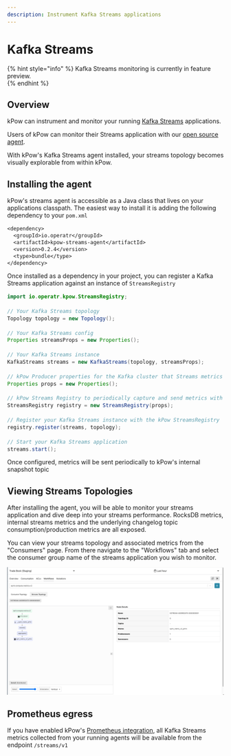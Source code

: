 ```yaml
---
description: Instrument Kafka Streams applications
---
```


# Kafka Streams

{% hint style="info" %}
Kafka Streams monitoring is currently in feature preview.  
{% endhint %}

## Overview

kPow can instrument and monitor your running [Kafka Streams](https://kafka.apache.org/documentation/streams/) applications. 

Users of kPow can monitor their Streams application with our [open source agent](https://github.com/operatr-io/kpow-streams-agent). 

With kPow's Kafka Streams agent installed, your streams topology becomes visually explorable from within kPow.

## Installing the agent

kPow's streams agent is accessible as a Java class that lives on your applications classpath. The easiest way to install it is adding the following dependency to your `pom.xml`

```markup
<dependency>
  <groupId>io.operatr</groupId>
  <artifactId>kpow-streams-agent</artifactId>
  <version>0.2.4</version>
  <type>bundle</type>
</dependency>
```

Once installed as a dependency in your project, you can register a Kafka Streams application against an instance of `StreamsRegistry`

```java
import io.operatr.kpow.StreamsRegistry;

// Your Kafka Streams topology
Topology topology = new Topology(); 

// Your Kafka Streams config
Properties streamsProps = new Properties();
 
// Your Kafka Streams instance
KafkaStreams streams = new KafkaStreams(topology, streamsProps); 

// kPow Producer properties for the Kafka cluster that Streams metrics will be sent (and where kPow should be installed).
Properties props = new Properties(); 

// kPow Streams Registry to periodically capture and send metrics with the Producer properties above
StreamsRegistry registry = new StreamsRegistry(props);

// Register your Kafka Streams instance with the kPow StreamsRegistry
registry.register(streams, topology); 

// Start your Kafka Streams application
streams.start();
```

Once configured, metrics will be sent periodically to kPow's internal snapshot topic

## Viewing Streams Topologies

After installing the agent, you will be able to monitor your streams application and dive deep into your streams performance. RocksDB metrics, internal streams metrics and the underlying changelog topic consumption/production metrics are all exposed.

You can view your streams topology and associated metrics from the "Consumers" page. From there navigate to the "Workflows" tab and select the consumer group name of the streams application you wish to monitor.

![](../.gitbook/assets/screen-shot-2021-06-24-at-3.57.31-pm.png)

## Prometheus egress

If you have enabled kPow's [Prometheus integration](prometheus/), all Kafka Streams metrics collected from your running agents will be available from the endpoint `/streams/v1`

